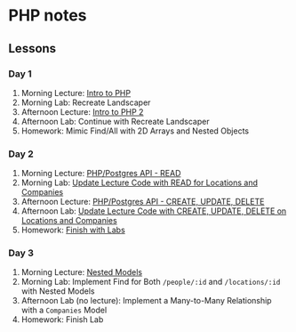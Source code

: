 # PHP notes

## Lessons

### Day 1

1. Morning Lecture: [Intro to PHP](day1/instructor_notes/PHP.md)
1. Morning Lab: Recreate Landscaper
1. Afternoon Lecture: [Intro to PHP 2](day1/instructor_notes/PHP2.md)
1. Afternoon Lab: Continue with Recreate Landscaper
1. Homework: Mimic Find/All with 2D Arrays and Nested Objects

### Day 2

1. Morning Lecture: [PHP/Postgres API - READ](day2/instructor_notes/API.md)
1. Morning Lab: [Update Lecture Code with READ for Locations and Companies](day2/student_labs/morning.md)
1. Afternoon Lecture: [PHP/Postgres API - CREATE, UPDATE, DELETE](day2/instructor_notes/API2.md)
1. Afternoon Lab: [Update Lecture Code with CREATE, UPDATE, DELETE on Locations and Companies](day2/student_labs/afternoon.md)
1. Homework: [Finish with Labs](day2/homework/README.md)

### Day 3

1. Morning Lecture: [Nested Models](day3/instructor_notes/Nested_Models.md)
1. Morning Lab: Implement Find for Both `/people/:id` and `/locations/:id` with Nested Models
1. Afternoon Lab (no lecture): Implement a Many-to-Many Relationship with a `Companies` Model
1. Homework: Finish Lab
